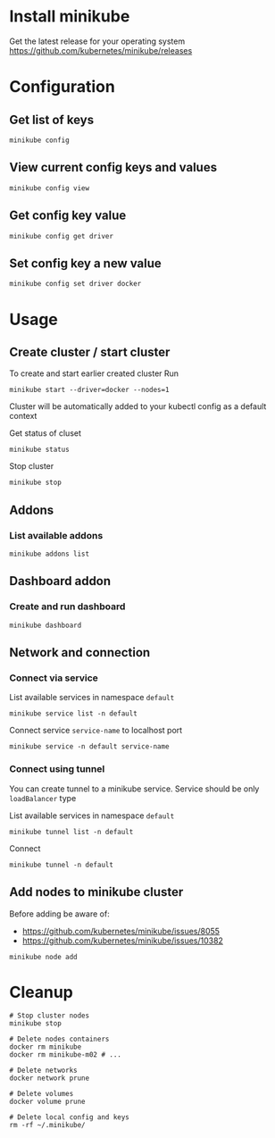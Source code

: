 # Install minikube

Get the latest release for your operating system
https://github.com/kubernetes/minikube/releases

# Configuration

## Get list of keys

```shell
minikube config
```

## View current config keys and values

```shell
minikube config view
```

## Get config key value

```shell
minikube config get driver
```


## Set config key a new value

```shell
minikube config set driver docker
```

# Usage

## Create cluster / start cluster

To create and start earlier created cluster
Run
```shell
minikube start --driver=docker --nodes=1
```

Cluster will be automatically added to your kubectl config as a default context

Get status of cluset
```shell
minikube status
```

Stop cluster
```shell
minikube stop
```

## Addons

### List available addons

```shell
minikube addons list
```

## Dashboard addon

### Create and run dashboard 
```shell
minikube dashboard
```

## Network and connection

### Connect via service

List available services in namespace `default`
```shell
minikube service list -n default
```

Connect service `service-name` to localhost port
```shell
minikube service -n default service-name
```

### Connect using tunnel

You can create tunnel to a minikube service.
Service should be only `loadBalancer` type

List available services in namespace `default`
```shell
minikube tunnel list -n default
```

Connect
```shell
minikube tunnel -n default
```

## Add nodes to minikube cluster

Before adding be aware of:
* https://github.com/kubernetes/minikube/issues/8055
* https://github.com/kubernetes/minikube/issues/10382

```shell
minikube node add
```

# Cleanup

```shell
# Stop cluster nodes
minikube stop

# Delete nodes containers 
docker rm minikube
docker rm minikube-m02 # ...

# Delete networks
docker network prune

# Delete volumes
docker volume prune

# Delete local config and keys
rm -rf ~/.minikube/
```
